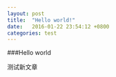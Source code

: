 ```yaml
---
layout: post
title:  "Hello world!"
date:   2016-01-22 23:54:12 +0800
categories: test
---
```

 
###Hello world

测试新文章